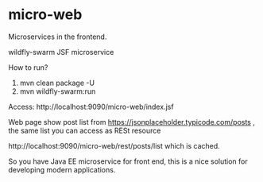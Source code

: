 # micro-web

Microservices in the frontend.

wildfly-swarm JSF microservice

How to run?

1. mvn clean package -U
2. mvn wildfly-swarm:run

Access: http://localhost:9090/micro-web/index.jsf

Web page show post list from https://jsonplaceholder.typicode.com/posts , the same list you can access as RESt resource

http://localhost:9090/micro-web/rest/posts/list which is cached.

So you have Java EE microservice for front end, this is a nice solution for developing modern applications.

